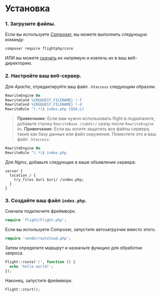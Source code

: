 # Установка

### 1. Загрузите файлы.

Если вы используете [Composer](https://getcomposer.org), вы можете выполнить следующую
команду:

```bash
composer require flightphp/core
```

ИЛИ вы можете [скачать](https://github.com/flightphp/core/archive/master.zip)
их напрямую и извлечь их в ваш веб-директорию.

### 2. Настройте ваш веб-сервер.

Для *Apache*, отредактируйте ваш файл `.htaccess` следующим образом:

```apache
RewriteEngine On
RewriteCond %{REQUEST_FILENAME} !-f
RewriteCond %{REQUEST_FILENAME} !-d
RewriteRule ^(.*)$ index.php [QSA,L]
```

> **Примечание**: Если вам нужно использовать flight в подкаталоге, добавьте строку
> `RewriteBase /subdir/` сразу после `RewriteEngine On`.
> **Примечание**: Если вы хотите защитить все файлы сервера, такие как базу данных или файл окружения.
> Поместите это в ваш файл `.htaccess`:

```apache
RewriteEngine On
RewriteRule ^(.*)$ index.php
```

Для *Nginx*, добавьте следующее в ваше объявление сервера:

```nginx
server {
  location / {
    try_files $uri $uri/ /index.php;
  }
}
```

### 3. Создайте ваш файл `index.php`.

Сначала подключите фреймворк.

```php
require 'flight/Flight.php';
```

Если вы используете Composer, запустите автозагрузчик вместо этого.

```php
require 'vendor/autoload.php';
```

Затем определите маршрут и назначьте функцию для обработки запроса.

```php
Flight::route('/', function () {
  echo 'hello world!';
});
```

Наконец, запустите фреймворк.

```php
Flight::start();
```
